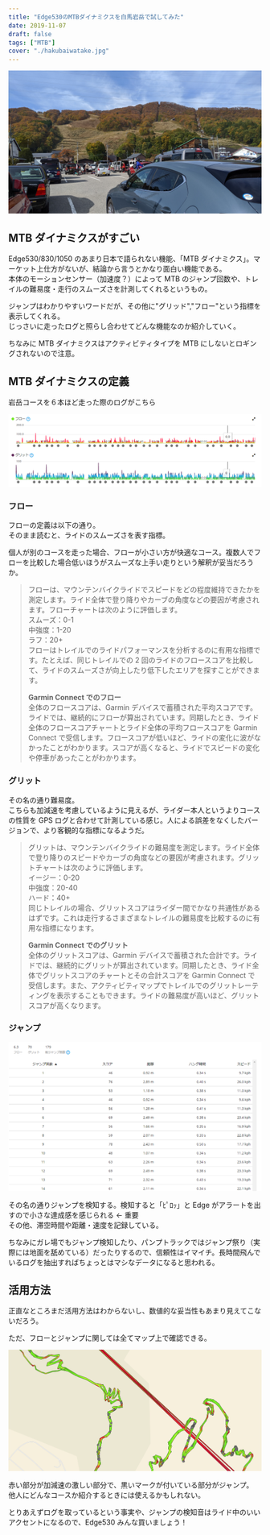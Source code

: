 ```yaml
---
title: "Edge530のMTBダイナミクスを白馬岩岳で試してみた"
date: 2019-11-07
draft: false
tags: ["MTB"]
cover: "./hakubaiwatake.jpg"
---
```


![cover](./hakubaiwatake.jpg)

## MTB ダイナミクスがすごい

Edge530/830/1050 のあまり日本で語られない機能、「MTB ダイナミクス」。マーケット上仕方がないが、結論から言うとかなり面白い機能である。  
本体のモーションセンサー（加速度？）によって MTB のジャンプ回数や、トレイルの難易度・走行のスムーズさを計測してくれるというもの。

ジャンプはわかりやすいワードだが、その他に"グリッド","フロー"という指標を表示してくれる。  
じっさいに走ったログと照らし合わせてどんな機能なのか紹介していく。

ちなみに MTB ダイナミクスはアクティビティタイプを MTB にしないとロギングされないので注意。

<LinkBox isAmazonLink url="https://www.probikekit.jp/bicycle-computers-gps-hrm/garmin-edge-530-gps-cycling-computer-performance-bundle/12662078.html" />

## MTB ダイナミクスの定義

岩岳コースを６本ほど走った際のログがこちら

![フロートグリッドのログ](./flow_grid.png)

### フロー

フローの定義は以下の通り。  
そのまま読むと、ライドのスムーズさを表す指標。

個人が別のコースを走った場合、フローが小さい方が快適なコース。複数人でフローを比較した場合低いほうがスムーズな上手い走りという解釈が妥当だろうか。

> フローは、マウンテンバイクライドでスピードをどの程度維持できたかを測定します。ライド全体で登り降りやカーブの角度などの要因が考慮されます。フローチャートは次のように評価します。  
> スムーズ：0-1  
> 中強度：1-20  
> ラフ：20+  
> フローはトレイルでのライドパフォーマンスを分析するのに有用な指標です。たとえば、同じトレイルでの 2 回のライドのフロースコアを比較して、ライドのスムーズさが向上したり低下したエリアを探すことができます。
>
> **Garmin Connect でのフロー**  
> 全体のフロースコアは、Garmin デバイスで蓄積された平均スコアです。ライドでは、継続的にフローが算出されています。同期したとき、ライド全体のフロースコアチャートとライド全体の平均フロースコアを Garmin Connect で受信します。フロースコアが低いほど、ライドの変化に波がなかったことがわかります。スコアが高くなると、ライドでスピードの変化や停車があったことがわかります。

### グリット

その名の通り難易度。  
こちらも加減速を考慮しているように見えるが、ライダー本人というよりコースの性質を GPS ログと合わせて計測している感じ。人による誤差をなくしたバージョンで、より客観的な指標になるようだ。

> グリットは、マウンテンバイクライドの難易度を測定します。ライド全体で登り降りのスピードやカーブの角度などの要因が考慮されます。グリットチャートは次のように評価します。  
> イージー：0-20  
> 中強度：20-40  
> ハード：40+  
> 同じトレイルの場合、グリットスコアはライダー間でかなり共通性があるはずです。これは走行するさまざまなトレイルの難易度を比較するのに有用な指標になります。
>
> **Garmin Connect でのグリット**  
> 全体のグリットスコアは、Garmin デバイスで蓄積された合計です。ライドでは、継続的にグリットが算出されています。同期したとき、ライド全体でグリットスコアのチャートとその合計スコアを Garmin Connect で受信します。また、アクティビティマップでトレイルでのグリットレーティングを表示することもできます。ライドの難易度が高いほど、グリットスコアが高くなります。

### ジャンプ

![ジャンプログ](./jump.png)

その名の通りジャンプを検知する。検知すると「ﾋﾟﾛｯ」と Edge がアラートを出すので小さな達成感を感じられる ← 重要  
その他、滞空時間や距離・速度を記録している。

ちなみにガレ場でもジャンプ検知したり、パンプトラックではジャンプ祭り（実際には地面を舐めている）だったりするので、信頼性はイマイチ。長時間飛んでいるログを抽出すればちょっとはマシなデータになると思われる。

## 活用方法

正直なところまだ活用方法はわからないし、数値的な妥当性もあまり見えてこないだろう。

ただ、フローとジャンプに関しては全てマップ上で確認できる。

![MTBダイナミクスマッピング](./mtbd_map.png)

赤い部分が加減速の激しい部分で、黒いマークが付いている部分がジャンプ。  
他人にどんなコースか紹介するときには使えるかもしれない。

とりあえずログを取っているという事実や、ジャンプの検知音はライド中のいいアクセントになるので、Edge530 みんな買いましょう！

<LinkBox isAmazonLink url="https://www.amazon.co.jp/dp/B07TVPYCTV/" />

